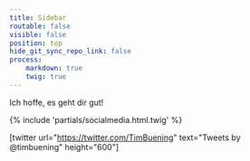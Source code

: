 ```yaml
---
title: Sidebar
routable: false
visible: false
position: top
hide_git_sync_repo_link: false
process:
    markdown: true
    twig: true
---
```


Ich hoffe, es geht dir gut!

{% include 'partials/socialmedia.html.twig' %}

[twitter url="https://twitter.com/TimBuening" text="Tweets by @timbuening" height="600"]
